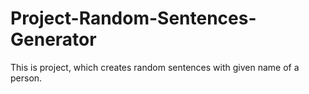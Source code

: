 # Project-Random-Sentences-Generator
This is project, which creates random sentences with given name of a person.
